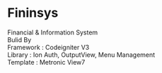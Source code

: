 # Fininsys
Financial &amp; Information System<br>
Bulid By<br>
Framework : Codeigniter V3<br>
Library : Ion Auth, OutputView, Menu Management<br>
Template : Metronic View7
